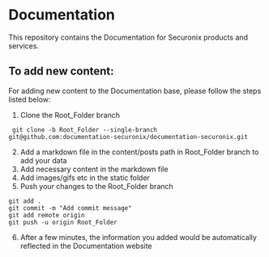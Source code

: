 # Documentation

This repository contains the Documentation for Securonix products and services.

## To add new content:

For adding new content to the Documentation base, please follow the steps listed below:

1. Clone the Root_Folder branch
<pre><code> git clone -b Root_Folder --single-branch git@github.com:documentation-securonix/documentation-securonix.git
</code></pre>
2. Add a markdown file in the content/posts path in Root_Folder branch to add your data
3. Add necessary content in the markdown file
4. Add images/gifs etc in the static folder
5. Push your changes to the Root_Folder branch
<pre><code>git add .
git commit -m "Add commit message"
git add remote origin
git push -u origin Root_Folder
</code></pre>
6. After a few minutes, the information you added would be automatically reflected in the Documentation website
